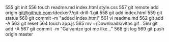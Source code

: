   555  git init
  556  touch readme.md index.html style.css
  557  git remote add origin git@github.com:tdecker7/git-drill-1.git
  558  git add index.html
  559  git status
  560  git commit -m "added index.html"
  561  vi readme.md
  562  git add -A
  563  git reset
  564  touch app.js
  565  mv ~/Downloads/vitas.gif .
  566  git add -A
  567  git commit -m "Galvanize got me like..."
  568  git log
  569  git push origin master
